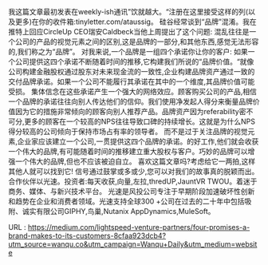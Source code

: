我这篇文章最初发表在weekly-ish通讯”饮就越大。“注册在这里接受这样的列(以及更多)在你的收件箱:tinyletter.com/ataussig。 
 硅谷经常谈到“品牌”混淆。我在推特上回应CircleUp CEO瑞安Caldbeck当他上周提出了这个问题: 
 混乱往往是一个公司的产品的视觉元素之间的区别,这是品牌的一部分,和其他东西,感觉无法形容的,我们称之为“品牌”。 
 对我来说,一个品牌是一组四个承诺你让你的客户: 
 如果一个公司提供这四个承诺不断随着时间的推移,它构建我们所说的“品牌价值。“就像公司构建金融股权通过股东对未来现金流的一致性,企业构建品牌资产通过一致的交付品牌承诺。如果一个公司不能履行其承诺在其中的一个维度,其品牌价值可能受损。 
 集体信念在这些承诺产生一个强大的网络效应。顾客购买公司的产品,相信一个品牌的承诺往往向别人传达他们的信仰。我们使用净发起人得分来衡量品牌价值因为它的措施非常倾向的顾客向别人推荐产品。品牌资产因为referability密不可分,更多的顾客在一个较高的NPS往往导致口碑的持续增长。这就是为什么NPS得分较高的公司倾向于保持市场占有率的领导者。 
 而不是过于关注品牌的视觉元素,企业家应该建立一个公司,一贯提供这四个品牌的承诺。的好工作,他们就会收获一个伟大的品牌,有可能随着时间的推移建立重大股权与客户。巧妙的品牌可以增强一个伟大的品牌,但也不应该被迫自立。 
 喜欢这篇文章吗?考虑给它一两拍,这样其他人就可以找到它! 
 信号通过鼓掌或多或少,您可以对我们的故事真的脱颖而出。 
 合作伙伴以光速。投资者:每天收获,向量,左拉,thredUP,JauntVR TWOU。着迷于商务、媒体、与新兴技术平台。 
 光速是风投公司专注于早期阶段加速破坏性创新和趋势在企业和消费者领域。光速支持全球300 +公司在过去的二十年中包括吸附、诚实有限公司GIPHY,鸟巢,Nutanix AppDynamics,MuleSoft。 
  
   
  URL : https://medium.com/lightspeed-venture-partners/four-promises-a-brand-makes-to-its-customers-8cfaa923dcb4?utm_source=wanqu.co&utm_campaign=Wanqu+Daily&utm_medium=website